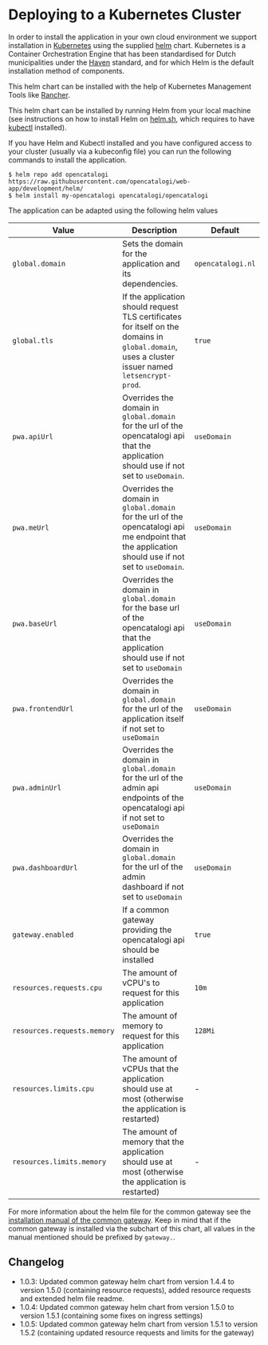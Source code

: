 # Deploying to a Kubernetes Cluster

In order to install the application in your own cloud environment we support installation in [Kubernetes](https://kubernetes.io) using the supplied [helm](https://helm.sh) chart. Kubernetes is a Container Orchestration Engine that has been standardised for Dutch municipalities under the [Haven](https://haven.commonground.nl) standard, and for which Helm is the default installation method of components.

This helm chart can be installed with the help of Kubernetes Management Tools like [Rancher](https://rancher.com).

This helm chart can be installed by running Helm from your local machine (see instructions on how to install Helm on [helm.sh](https://helm.sh/docs/intro/install/#through-package-managers), which requires to have [kubectl](https://kubernetes.io/docs/tasks/tools/) installed).

If you have Helm and Kubectl installed and you have configured access to your cluster (usually via a kubeconfig file) you can run the following commands to install the application.

```cli
$ helm repo add opencatalogi https://raw.githubusercontent.com/opencatalogi/web-app/development/helm/
$ helm install my-opencatalogi opencatalogi/opencatalogi
```

The application can be adapted using the following helm values

| Value                       | Description                                                                                                                                        | Default           |
|-----------------------------|----------------------------------------------------------------------------------------------------------------------------------------------------|-------------------|
| `global.domain`             | Sets the domain for the application and its dependencies.                                                                                          | `opencatalogi.nl` |
| `global.tls`                | If the application should request TLS certificates for itself on the domains in `global.domain`, uses a cluster issuer named `letsencrypt-prod`.   | `true`            |
| `pwa.apiUrl`                | Overrides the domain in `global.domain` for the url of the opencatalogi api that the application should use if not set to `useDomain`.             | `useDomain`       |
| `pwa.meUrl`                 | Overrides the domain in `global.domain` for the url of the opencatalogi api me endpoint that the application should use if not set to `useDomain`. | `useDomain`       |
| `pwa.baseUrl`               | Overrides the domain in `global.domain` for the base url of the opencatalogi api that the application should use if not set to `useDomain`         | `useDomain`       |
| `pwa.frontendUrl`           | Overrides the domain in `global.domain` for the url of the application itself if not set to `useDomain`                                            | `useDomain`       |
| `pwa.adminUrl`              | Overrides the domain in `global.domain` for the url of the admin api endpoints of the opencatalogi api if not set to `useDomain`                   | `useDomain`       |
| `pwa.dashboardUrl`          | Overrides the domain in `global.domain` for the url of the admin dashboard if not set to `useDomain`                                               | `useDomain`       |
| `gateway.enabled`           | If a common gateway providing the opencatalogi api should be installed                                                                             | `true`            |
| `resources.requests.cpu`    | The amount of vCPU's to request for this application                                                                                               | `10m`             |
| `resources.requests.memory` | The amount of memory to request for this application                                                                                               | `128Mi`           |
| `resources.limits.cpu`      | The amount of vCPUs that the application should use at most (otherwise the application is restarted)                                               | -                 |
| `resources.limits.memory`   | The amount of memory that the application should use at most (otherwise the application is restarted)                                              | -                 |

For more information about the helm file for the common gateway see the [installation manual of the common gateway](https://github.com/CommonGateway/CoreBundle/blob/master/docs/features/Installation.md#haven--kubernetes).
Keep in mind that if the common gateway is installed via the subchart of this chart, all values in the manual mentioned should be prefixed by `gateway.`.

## Changelog

- 1.0.3: Updated common gateway helm chart from version 1.4.4 to version 1.5.0 (containing resource requests), added resource requests and extended helm file readme.
- 1.0.4: Updated common gateway helm chart from version 1.5.0 to version 1.5.1 (containing some fixes on ingress settings)
- 1.0.5: Updated common gateway helm chart from version 1.5.1 to version 1.5.2 (containing updated resource requests and limits for the gateway)